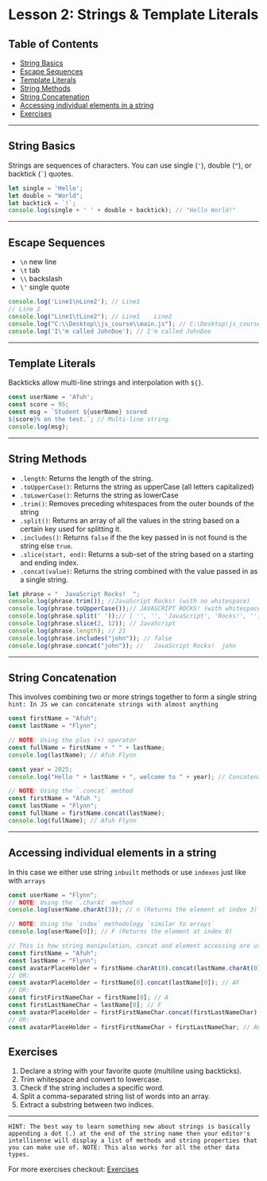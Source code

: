 
# Lesson 2: Strings & Template Literals

## Table of Contents

* [String Basics](#string-basics)
* [Escape Sequences](#escape-sequences)
* [Template Literals](#template-literals)
* [String Methods](#string-methods)
* [String Concatenation](#string-concatenation)
* [Accessing individual elements in a string](#accessing-individual-elements-in-a-string)
* [Exercises](#exercises)

---

## String Basics

Strings are sequences of characters. You can use single (`'`), double (`"`), or backtick (`` ` ``) quotes.

```js
let single = 'Hello';
let double = "World";
let backtick = `!`;
console.log(single + ' ' + double + backtick); // "Hello World!"
```

---

## Escape Sequences

* `\n` new line
* `\t` tab
* `\\` backslash
* `\'` single quote

```js
console.log('Line1\nLine2'); // Line1
// Line 2
console.log("Line1\tLine2"); // Line1    Line2
console.log("C:\\Desktop\\js_course\\main.js"); // C:\Desktop\js_course\main.js
console.log('I\'m called JohnDoe'); // I'm called JohnDoe
```

---

## Template Literals

Backticks allow multi-line strings and interpolation with `${}`.

```js
const userName = 'Afuh';
const score = 95;
const msg = `Student ${userName} scored
${score}% on the test.`; // Multi-line string
console.log(msg);
```

---

## String Methods

* `.length`: Returns the length of the string.
* `.toUpperCase()`: Returns the string as upperCase (all letters capitalized)
* `.toLowerCase()`: Returns the string as lowerCase
* `.trim()`: Removes preceding whitespaces from the outer bounds of the string
* `.split()`: Returns an array of all the values in the string based on a certain key used for splitting it.
* `.includes()`: Returns `false` if the the key passed in is not found is the string else `true`.
* `.slice(start, end)`: Returns a sub-set of the string based on a starting and ending index.
* `.concat(value)`: Returns the string combined with the value passed in as a single string.

```js
let phrase = "  JavaScript Rocks!  ";
console.log(phrase.trim()); //JavaScript Rocks! (with no whitespace)
console.log(phrase.toUpperCase());// JAVASCRIPT ROCKS! (with whitespaces)
console.log(phrase.split(' '));// [ '', '', 'JavaScript', 'Rocks!', '', '' ] (splits the string at every white space found)
console.log(phrase.slice(2, 12)); // JavaScript
console.log(phrase.length); // 21
console.log(phrase.includes("john")); // false
console.log(phrase.concat("john")); //   JavaScript Rocks!  john
```

---

## String Concatenation

This involves combining two or more strings together to form a single string
`hint: In JS we can concatenate strings with almost anything`

```js
const firstName = "Afuh";
const lastName = "Flynn";

// NOTE: Using the plus (+) operator
const fullName = firstName + " " + lastName;
console.log(lastName); // Afuh Flynn

const year = 2025;
console.log("Hello " + lastName + ", welcome to " + year); // Concatenating a string with a number

// NOTE: Using the `.concat` method
const firstName = "Afuh ";
const lastName = "Flynn";
const fullName = firstName.concat(lastName);
console.log(fullName); // Afuh Flynn
```

---

## Accessing individual elements in a string

In this case we either use string `inbuilt` methods or use `indexes` just like with `arrays`

```js
const userName = "Flynn";
// NOTE: Using the `.charAt` method
console.log(userName.charAt(3)); // n (Returns the element at index 3)

// NOTE: Using the `index` methodology `similar to arrays`
console.log(userName[0]); // F (Returns the element at index 0)

// This is how string manipulation, concat and element accessing are used in real world applications
const firstName = "Afuh";
const lastName = "Flynn";
const avatarPlaceHolder = firstName.charAt(0).concat(lastName.charAt(0)); // AF
// OR:
const avatarPlaceHolder = firstName[0].concat(lastName[0]); // AF
// OR:
const firstFirstNameChar = firstName[0]; // A
const firstLastNameChar = lastName[0]; // F
const avatarPlaceHolder = firstFirstNameChar.concat(firstLastNameChar); // AF
// OR:
const avatarPlaceHolder = firstFirstNameChar + firstLastNameChar; // AF
```

## Exercises

1. Declare a string with your favorite quote (multiline using backticks).
2. Trim whitespace and convert to lowercase.
3. Check if the string includes a specific word.
4. Split a comma-separated string list of words into an array.
5. Extract a substring between two indices.

---

`HINT: The best way to learn something new about strings is basically appending a dot (.) at the end of the string name then your editor's intellisense will display a list of methods and string properties that you can make use of. NOTE: This also works for all the other data types.`

For more exercises checkout: [Exercises](./Exercise.txt)
